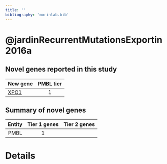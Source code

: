 ```yaml
---
title: ''
bibliography: 'morinlab.bib'
---
```


# @jardinRecurrentMutationsExportin2016a
## Novel genes reported in this study

|New gene|PMBL tier|
|:-|:-:|
|[XPO1](XPO1)|1 |

## Summary of novel genes

|Entity| Tier 1 genes| Tier 2 genes|
|:-:|:-:|:-:|
|PMBL|1||

# Details

